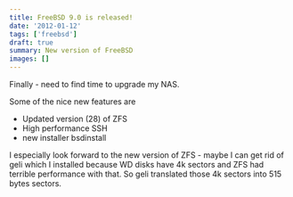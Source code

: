 ```yaml
---
title: FreeBSD 9.0 is released!
date: '2012-01-12'
tags: ['freebsd']
draft: true
summary: New version of FreeBSD
images: []
---
```

Finally - need to find time to upgrade my NAS.

Some of the nice new features are

- Updated version (28) of ZFS
- High performance SSH
- new installer bsdinstall

I especially look forward to the new version of ZFS - maybe I can get rid of geli 
which I installed because WD disks have 4k sectors and ZFS had terrible performance
with that. So geli translated those 4k sectors into 515 bytes sectors.
